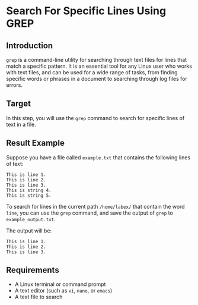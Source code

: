 # Search For Specific Lines Using GREP

## Introduction

`grep` is a command-line utility for searching through text files for lines that match a specific pattern. It is an essential tool for any Linux user who works with text files, and can be used for a wide range of tasks, from finding specific words or phrases in a document to searching through log files for errors.

## Target

In this step, you will use the `grep` command to search for specific lines of text in a file.

## Result Example

Suppose you have a file called `example.txt` that contains the following lines of text:

```
This is line 1.
This is line 2.
This is line 3.
This is string 4.
This is string 5.
```

To search for lines in the current path `/home/labex/` that contain the word `line`, you can use the `grep` command, and save the output of `grep` to `example_output.txt`.

The output will be:

```
This is line 1.
This is line 2.
This is line 3.
```

## Requirements

- A Linux terminal or command prompt
- A text editor (such as `vi`, `nano`, or `emacs`)
- A text file to search
